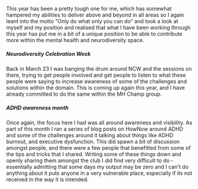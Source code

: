 This year has been a pretty tough one for me, which has somewhat hampered my abilities to deliver above and beyond in all areas so I again leant into the motto "Only do what only you can do" and took a look at myself and my position and realised that what I have been working through this year has put me in a bit of a unique position to be able to contribute more within the mental health and neurodiversity space.

##### Neurodiversity Celebration Week
Back in March 23 I was banging the drum around NCW and the sessions on there, trying to get people involved and get people to listen to what these people were saying to increase awareness of some of the challenges and solutions within the domain. This is coming up again this year, and I have already committed to do the same within the MH Champ group.

##### ADHD awareness month
Once again, the focus here I had was all around awareness and visibility. As part of this month I ran a series of blog posts on HowNow around ADHD and some of the challenges around it talking about things like ADHD burnout, and executive dysfunction. This did spawn a bit of discussion amongst people, and there were a few people that benefitted from some of the tips and tricks that I shared. Writing some of these things down and openly sharing them amongst the club I did find very difficult to do - essentially admitting that some days my output may be zero and I can't do anything about it puts anyone in a very vulnerable place, especially if its not received in the way it is intended.
